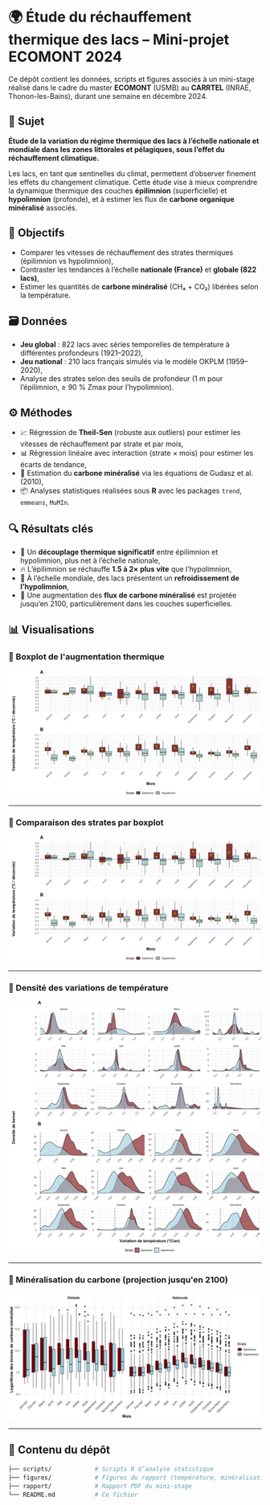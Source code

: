 # 🌍 Étude du réchauffement thermique des lacs – Mini-projet ECOMONT 2024

Ce dépôt contient les données, scripts et figures associés à un mini-stage réalisé dans le cadre du master **ECOMONT** (USMB) au **CARRTEL** (INRAE, Thonon-les-Bains), durant une semaine en décembre 2024.

## 📌 Sujet

**Étude de la variation du régime thermique des lacs à l’échelle nationale et mondiale dans les zones littorales et pélagiques, sous l’effet du réchauffement climatique.**

Les lacs, en tant que sentinelles du climat, permettent d’observer finement les effets du changement climatique. Cette étude vise à mieux comprendre la dynamique thermique des couches **épilimnion** (superficielle) et **hypolimnion** (profonde), et à estimer les flux de **carbone organique minéralisé** associés.

## 🧪 Objectifs

- Comparer les vitesses de réchauffement des strates thermiques (épilimnion vs hypolimnion),
- Contraster les tendances à l’échelle **nationale (France)** et **globale (822 lacs)**,
- Estimer les quantités de **carbone minéralisé** (CH₄ + CO₂) libérées selon la température.

## 🗃️ Données

- **Jeu global** : 822 lacs avec séries temporelles de température à différentes profondeurs (1921–2022),
- **Jeu national** : 210 lacs français simulés via le modèle OKPLM (1959–2020),
- Analyse des strates selon des seuils de profondeur (1 m pour l’épilimnion, ≥ 90 % Zmax pour l’hypolimnion).

## ⚙️ Méthodes

- 📈 Régression de **Theil-Sen** (robuste aux outliers) pour estimer les vitesses de réchauffement par strate et par mois,
- 📊 Régression linéaire avec interaction (strate × mois) pour estimer les écarts de tendance,
- 🔬 Estimation du **carbone minéralisé** via les équations de Gudasz et al. (2010),
- 📦 Analyses statistiques réalisées sous **R** avec les packages `trend`, `emmeans`, `MuMIn`.

## 🔍 Résultats clés

- 📌 Un **découplage thermique significatif** entre épilimnion et hypolimnion, plus net à l’échelle nationale,
- 🔥 L’épilimnion se réchauffe **1.5 à 2× plus vite** que l’hypolimnion,
- 🧊 À l’échelle mondiale, des lacs présentent un **refroidissement de l’hypolimnion**,
- 🌱 Une augmentation des **flux de carbone minéralisé** est projetée jusqu’en 2100, particulièrement dans les couches superficielles.

## 📊 Visualisations

### 🔹 Boxplot de l'augmentation thermique

![Boxplot augmentation](figures/boxplotaugmententation.jpeg)

---

### 🔹 Comparaison des strates par boxplot

![Boxplot 2](figures/BOXPLOT2.jpeg)

---

### 🔹 Densité des variations de température

![Distribution kernel](figures/KERNEL2.jpeg)

---

### 🔹 Minéralisation du carbone (projection jusqu'en 2100)

![Minéralisation du carbone](figures/carbon.jpeg)

---

## 📁 Contenu du dépôt

```bash
├── scripts/            # Scripts R d’analyse statistique
├── figures/            # Figures du rapport (température, minéralisation)
├── rapport/            # Rapport PDF du mini-stage
└── README.md           # Ce fichier
